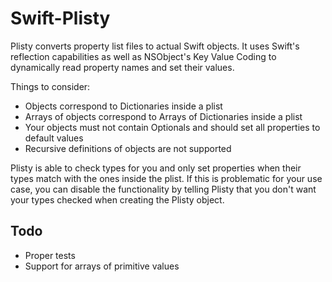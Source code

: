 # Swift-Plisty
Plisty converts property list files to actual Swift objects.
It uses Swift's reflection capabilities as well as NSObject's Key Value Coding
to dynamically read property names and set their values.

Things to consider:
* Objects correspond to Dictionaries inside a plist
* Arrays of objects correspond to Arrays of Dictionaries inside a plist
* Your objects must not contain Optionals and should set all properties to default values
* Recursive definitions of objects are not supported

Plisty is able to check types for you and only set properties when their types match with the ones
inside the plist. If this is problematic for your use case, you can disable the functionality by telling
Plisty that you don't want your types checked when creating the Plisty object.

## Todo
* Proper tests
* Support for arrays of primitive values